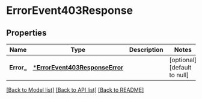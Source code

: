 # ErrorEvent403Response

## Properties
Name | Type | Description | Notes
------------ | ------------- | ------------- | -------------
**Error_** | [***ErrorEvent403ResponseError**](ErrorEvent403ResponseError.md) |  | [optional] [default to null]

[[Back to Model list]](../README.md#documentation-for-models) [[Back to API list]](../README.md#documentation-for-api-endpoints) [[Back to README]](../README.md)

